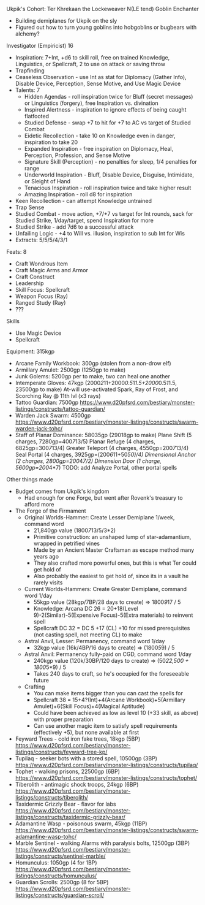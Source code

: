 Ukpik's Cohort: Ter Khrekaan the Lockeweaver
N(LE tend) Goblin Enchanter
- Building demiplanes for Ukpik on the sly
- Figured out how to turn young goblins into hobgoblins or bugbears with alchemy?

Investigator (Empiricist) 16
- Inspiration: 7+Int, +d6 to skill roll, free on trained Knowledge, Linguistics, or Spellcraft, 2 to use on attack or saving throw
- Trapfinding
- Ceaseless Observation - use Int as stat for Diplomacy (Gather Info), Disable Device, Perception, Sense Motive, and Use Magic Device
- Talents: 7
  - Hidden Agendas - roll inspiration twice for Bluff (secret messages) or Linguistics (forgery), free Inspiration vs. divination
  - Inspired Alertness - inspiration to ignore effects of being caught flatfooted
  - Studied Defense - swap +7 to hit for +7 to AC vs target of Studied Combat
  - Eidetic Recollection - take 10 on Knowledge even in danger, inspiration to take 20
  - Expanded Inspiration - free inspiration on Diplomacy, Heal, Perception, Profession, and Sense Motive
  - Signature Skill (Perception) - no penalties for sleep, 1/4 penalties for range
  - Underworld Inspiration - Bluff, Disable Device, Disguise, Intimidate, or Sleight of Hand
  - Tenacious Inspiration - roll inspiration twice and take higher result
  - Amazing Inspiration - roll d8 for inspiration
- Keen Recollection - can attempt Knowledge untrained
- Trap Sense
- Studied Combat - move action, +7/+7 vs target for Int rounds, sack for Studied Strike, 1/day/target, spend Inspiration for more
- Studied Strike - add 7d6 to a successful attack
- Unfailing Logic - +4 to Will vs. illusion, inspiration to sub Int for Wis
- Extracts: 5/5/5/4/3/1

Feats: 8
- Craft Wondrous Item
- Craft Magic Arms and Armor
- Craft Construct
- Leadership
- Skill Focus: Spellcraft
- Weapon Focus (Ray)
- Ranged Study (Ray)
- ???

Skills
- Use Magic Device
- Spellcraft

Equipment: 315kgp
- Arcane Family Workbook: 300gp (stolen from a non-drow elf)
- Armillary Amulet: 2500gp (1250gp to make)
- Junk Golems: 5200gp per to make, two can heal one another
- Intemperate Gloves: 47kgp (2000*2*11+2000*0.5*1*1.5+2000*0.5*1*1.5, 23500gp to make)
  At-will use-activated Spark, Ray of Frost, and Scorching Ray @ 11th lvl (x3 rays)
- Tattoo Guardian: 7500gp
  https://www.d20pfsrd.com/bestiary/monster-listings/constructs/tattoo-guardian/
- Warden Jack Swarm: 4500gp
  https://www.d20pfsrd.com/bestiary/monster-listings/constructs/swarm-warden-jack-tohc/
- Staff of Planar Dominance: 58035gp (29018gp to make)
  Plane Shift (5 charges, 7280gp=400*7*13/5)
  Planar Refuge (4 charges, 6825gp=300*7*13/4)
  Greater Teleport (4 charges, 4550gp=200*7*13/4)
  Seal Portal (4 charges, 3925gp=(200*6*11+50*50)/4)
  Dimensional Anchor (2 charges, 2800gp=200*4*7/2)
  Dimension Door (1 charge, 5600gp=200*4*7)
  TODO: add Analyze Portal, other portal spells

Other things made
- Budget comes from Ukpik's kingdom
  - Had enough for one Forge, but went after Rovenk's treasury to afford more
- The Forge of the Firmament
  - Original Worlds-Hammer: Create Lesser Demiplane 1/week, command word
    - 21,840gp value (1800*7*13/5/3*2)
    - Primitive construction: an unshaped lump of star-adamantium, wrapped in petrified vines
    - Made by an Ancient Master Craftsman as escape method many years ago
    - They also crafted more powerful ones, but this is what Ter could get hold of
    - Also probably the easiest to get hold of, since its in a vault he rarely visits
  - Current Worlds-Hammers: Create Greater Demiplane, command word 1/day
    - 55kgp value (28kgp/7BP/28 days to create) => 1800*9*17 / 5
    - Knowledge: Arcana DC 26 = 20+18(Level 9)-2(Similar)-5(Expensive Focus)-5(Extra materials) to reinvent spell
    - Spellcraft DC 32 = DC 5 +17 (CL) +10 for missed prerequisites (not casting spell, not meeting CL) to make
  - Astral Anvil, Lesser: Permanency, command word 1/day
    - 32kgp value (16k/4BP/16 days to create) => (1800*5*9) / 5
  - Astral Anvil: Permanency fully-paid on CGD, command word 1/day
    - 240kgp value (120k/30BP/120 days to create) => (50*22,500 + 1800*5*9) / 5
    - Takes 240 days to craft, so he's occupied for the foreseeable future
  - Crafting
    - You can make items bigger than you can cast the spells for
    - Spellcraft 38 = 15+4?(Int)+4(Arcane Workbook)+5(Armillary Amulet)+6(Skill Focus)+4(Magical Aptitude)
    - Could have been achieved as low as level 10 (+33 skill, as above) with proper preparation
    - Can use another magic item to satisfy spell requirements (effectively +5), but none available at first
- Feyward Trees - cold iron fake trees, 18kgp (5BP)
  https://www.d20pfsrd.com/bestiary/monster-listings/constructs/feyward-tree-kp/
- Tupilaq - seeker bots with a stored spell, 10500gp (3BP)
  https://www.d20pfsrd.com/bestiary/monster-listings/constructs/tupilaq/
- Tophet - walking prisons, 22500gp (6BP)
  https://www.d20pfsrd.com/bestiary/monster-listings/constructs/tophet/
- Tiberolith - antimagic shock troops, 24kgp (6BP)
  https://www.d20pfsrd.com/bestiary/monster-listings/constructs/tiberolith/
- Taxidermic Grizzly Bear - flavor for labs
  https://www.d20pfsrd.com/bestiary/monster-listings/constructs/taxidermic-grizzly-bear/
- Adamantine Wasp - poisonous swarm, 45kgp (11BP)
  https://www.d20pfsrd.com/bestiary/monster-listings/constructs/swarm-adamantine-wasp-tohc/
- Marble Sentinel - walking Alarms with paralysis bolts, 12500gp (3BP)
  https://www.d20pfsrd.com/bestiary/monster-listings/constructs/sentinel-marble/
- Homunculus: 1050gp (4 for 1BP)
  https://www.d20pfsrd.com/bestiary/monster-listings/constructs/homunculus/
- Guardian Scrolls: 2500gp (8 for 5BP)
  https://www.d20pfsrd.com/bestiary/monster-listings/constructs/guardian-scroll/
